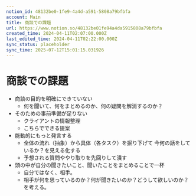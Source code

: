 ```yaml
---
notion_id: 48132be0-1fe9-4a4d-a591-5808a79bfbfa
account: Main
title: 商談での課題
url: https://www.notion.so/48132be01fe94a4da5915808a79bfbfa
created_time: 2024-04-11T02:07:00.000Z
last_edited_time: 2024-04-11T02:22:00.000Z
sync_status: placeholder
sync_time: 2025-07-12T15:01:15.031926
---
```

# 商談での課題

- 商談の目的を明確にできていない
  - 何を聞いて、何をまとめるのか、何の疑問を解消するのか？
- そのための事前準備が足りない
  - クライアントの情報整理
  - こちらでできる提案
- 能動的にもっと発言する
  - 全体の流れ（抽象）から具体（各タスク）を掘り下げて
今何の話をしているか？を見える化する
  - 予想される質問ややり取りを先回りして潰す
- 頭の中が自分の聞きたいこと、聞いたことをまとめることで一杯
  - 自分ではなく、相手。
  - 相手が何を思っているのか？何が聞きたいのか？どうして欲しいのか？を考える。